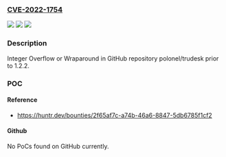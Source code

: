 ### [CVE-2022-1754](https://cve.mitre.org/cgi-bin/cvename.cgi?name=CVE-2022-1754)
![](https://img.shields.io/static/v1?label=Product&message=polonel%2Ftrudesk&color=blue)
![](https://img.shields.io/static/v1?label=Version&message=n%2Fa&color=blue)
![](https://img.shields.io/static/v1?label=Vulnerability&message=CWE-190%20Integer%20Overflow%20or%20Wraparound&color=brighgreen)

### Description

Integer Overflow or Wraparound in GitHub repository polonel/trudesk prior to 1.2.2.

### POC

#### Reference
- https://huntr.dev/bounties/2f65af7c-a74b-46a6-8847-5db6785f1cf2

#### Github
No PoCs found on GitHub currently.

